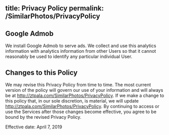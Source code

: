 title: Privacy Policy
permalink: /SimilarPhotos/PrivacyPolicy
---
## Google Admob

We install Google Admob to serve ads. We collect and use this analytics information with analytics information from other Users so that it cannot reasonably be used to identify any particular individual User.

## Changes to this Policy

We may revise this Privacy Policy from time to time. The most current version of the policy will govern our use of your information and will always be at http://ztpala.com/SimilarPhotos/PrivacyPolicy. If we make a change to this policy that, in our sole discretion, is material, we will update http://ztpala.com/SimilarPhotos/PrivacyPolicy. By continuing to access or use the Services after those changes become effective, you agree to be bound by the revised Privacy Policy.

Effective date: April 7, 2019